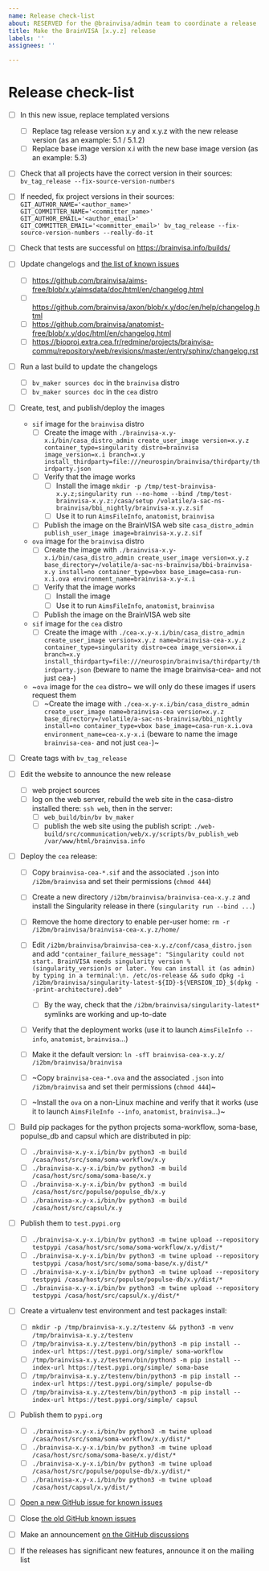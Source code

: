 ```yaml
---
name: Release check-list
about: RESERVED for the @brainvisa/admin team to coordinate a release
title: Make the BrainVISA [x.y.z] release
labels: ''
assignees: ''

---
```


# Release check-list

- [ ] In this new issue, replace templated versions
  - [ ] Replace tag release version x.y and x.y.z with the new release version (as an example: 5.1 / 5.1.2)
  - [ ] Replace base image version x.i with the new base image version (as an example: 5.3)

- [ ] Check that all projects have the correct version in their sources: `bv_tag_release --fix-source-version-numbers`
- [ ] If needed, fix project versions in their sources: `GIT_AUTHOR_NAME='<author_name>' GIT_COMMITTER_NAME='<committer_name>' GIT_AUTHOR_EMAIL='<author_email>' GIT_COMMITTER_EMAIL='<committer_email>' bv_tag_release --fix-source-version-numbers --really-do-it`

- [ ] Check that tests are successful on https://brainvisa.info/builds/

- [ ] Update changelogs and [the list of known issues](https://github.com/brainvisa/brainvisa.github.io/issues?q=%22Known+issues+of+BrainVISA%22+is%3Aissue+is%3Aopen)
  - [ ] https://github.com/brainvisa/aims-free/blob/x.y/aimsdata/doc/html/en/changelog.html
  - [ ] https://github.com/brainvisa/axon/blob/x.y/doc/en/help/changelog.html
  - [ ] https://github.com/brainvisa/anatomist-free/blob/x.y/doc/html/en/changelog.html
  - [ ] https://bioproj.extra.cea.fr/redmine/projects/brainvisa-commu/repository/web/revisions/master/entry/sphinx/changelog.rst

- [ ] Run a last build to update the changelogs 
  - [ ] `bv_maker sources doc` in the `brainvisa` distro
  - [ ] `bv_maker sources doc` in the `cea` distro

- [ ] Create, test, and publish/deploy the images
  - `sif` image for the `brainvisa` distro
    - [ ] Create the image with `./brainvisa-x.y-x.i/bin/casa_distro_admin create_user_image version=x.y.z container_type=singularity distro=brainvisa image_version=x.i branch=x.y install_thirdparty=file:///neurospin/brainvisa/thirdparty/thirdparty.json`
    - [ ] Verify that the image works
      - [ ] Install the image
	        `mkdir -p /tmp/test-brainvisa-x.y.z;singularity run --no-home --bind /tmp/test-brainvisa-x.y.z:/casa/setup /volatile/a-sac-ns-brainvisa/bbi_nightly/brainvisa-x.y.z.sif`
      - [ ] Use it to run `AimsFileInfo`, `anatomist`, `brainvisa`
    - [ ] Publish the image on the BrainVISA web site
	      `casa_distro_admin publish_user_image image=brainvisa-x.y.z.sif`

  - `ova` image for the `brainvisa` distro
    - [ ] Create the image with `./brainvisa-x.y-x.i/bin/casa_distro_admin create_user_image version=x.y.z base_directory=/volatile/a-sac-ns-brainvisa/bbi-brainvisa-x.y install=no container_type=vbox base_image=casa-run-x.i.ova environment_name=brainvisa-x.y-x.i`
    - [ ] Verify that the image works
      - [ ] Install the image
      - [ ] Use it to run `AimsFileInfo`, `anatomist`, `brainvisa`
    - [ ] Publish the image on the BrainVISA web site

  - `sif` image for the `cea` distro
    - [ ] Create the image with `./cea-x.y-x.i/bin/casa_distro_admin create_user_image version=x.y.z name=brainvisa-cea-x.y.z container_type=singularity distro=cea image_version=x.i branch=x.y install_thirdparty=file:///neurospin/brainvisa/thirdparty/thirdparty.json` (beware to name the image brainvisa-cea- and not just cea-)

  - ~`ova` image for the `cea` distro~ we will only do these images if users request them
    - [ ] ~Create the image with `./cea-x.y-x.i/bin/casa_distro_admin create_user_image name=brainvisa-cea version=x.y.z base_directory=/volatile/a-sac-ns-brainvisa/bbi_nightly install=no container_type=vbox base_image=casa-run-x.i.ova environment_name=cea-x.y-x.i` (beware to name the image `brainvisa-cea-` and not just `cea-`)~

- [ ] Create tags with `bv_tag_release`

- [ ] Edit the website to announce the new release
  - [ ] web project sources
  - [ ] log on the web server, rebuild the web site in the casa-distro installed there: `ssh web`, then in the server:
    - [ ] `web_build/bin/bv bv_maker`
    - [ ] publish the web site using the publish script: `./web-build/src/communication/web/x.y/scripts/bv_publish_web /var/www/html/brainvisa.info`

- [ ] Deploy the `cea` release:
  - [ ] Copy `brainvisa-cea-*.sif` and the associated `.json` into `/i2bm/brainvisa` and set their permissions (`chmod 444`)
  - [ ] Create a new directory `/i2bm/brainvisa/brainvisa-cea-x.y.z` and install the Singularity release in there (`singularity run --bind ...`)
  - [ ] Remove the home directory to enable per-user home: `rm -r /i2bm/brainvisa/brainvisa-cea-x.y.z/home/`
  - [ ] Edit `/i2bm/brainvisa/brainvisa-cea-x.y.z/conf/casa_distro.json` and add `"container_failure_message": "Singularity could not start. BrainVISA needs singularity version %(singularity_version)s or later. You can install it (as admin) by typing in a terminal:\n. /etc/os-release && sudo dpkg -i /i2bm/brainvisa/singularity-latest-${ID}-${VERSION_ID}_$(dpkg --print-architecture).deb"`
    - [ ] By the way, check that the `/i2bm/brainvisa/singularity-latest*` symlinks are working and up-to-date
  - [ ] Verify that the deployment works (use it to launch `AimsFileInfo --info`, `anatomist`, `brainvisa`...)
  - [ ] Make it the default version: `ln -sfT brainvisa-cea-x.y.z/ /i2bm/brainvisa/brainvisa`
  - [ ] ~Copy `brainvisa-cea-*.ova` and the associated `.json` into `/i2bm/brainvisa` and set their permissions (`chmod 444`)~
  - [ ] ~Install the `ova` on a non-Linux machine and verify that it works (use it to launch `AimsFileInfo --info`, `anatomist`, `brainvisa`...)~


- [ ] Build pip packages for the python projects soma-workflow, soma-base, populse_db and capsul which are distributed in pip:
  - [ ] `./brainvisa-x.y-x.i/bin/bv python3 -m build /casa/host/src/soma/soma-workflow/x.y`
  - [ ] `./brainvisa-x.y-x.i/bin/bv python3 -m build /casa/host/src/soma/soma-base/x.y`
  - [ ] `./brainvisa-x.y-x.i/bin/bv python3 -m build /casa/host/src/populse/populse_db/x.y`
  - [ ] `./brainvisa-x.y-x.i/bin/bv python3 -m build /casa/host/src/capsul/x.y`

- [ ] Publish them to `test.pypi.org`
  - [ ] `./brainvisa-x.y-x.i/bin/bv python3 -m twine upload --repository testpypi /casa/host/src/soma/soma-workflow/x.y/dist/*`
  - [ ] `./brainvisa-x.y-x.i/bin/bv python3 -m twine upload --repository testpypi /casa/host/src/soma/soma-base/x.y/dist/*`
  - [ ] `./brainvisa-x.y-x.i/bin/bv python3 -m twine upload --repository testpypi /casa/host/src/populse/populse-db/x.y/dist/*`
  - [ ] `./brainvisa-x.y-x.i/bin/bv python3 -m twine upload --repository testpypi /casa/host/src/capsul/x.y/dist/*`

- [ ] Create a virtualenv test environment and test packages install:
  - [ ] `mkdir -p /tmp/brainvisa-x.y.z/testenv && python3 -m venv /tmp/brainvisa-x.y.z/testenv`
  - [ ] `/tmp/brainvisa-x.y.z/testenv/bin/python3 -m pip install --index-url https://test.pypi.org/simple/ soma-workflow`
  - [ ] `/tmp/brainvisa-x.y.z/testenv/bin/python3 -m pip install --index-url https://test.pypi.org/simple/ soma-base`
  - [ ] `/tmp/brainvisa-x.y.z/testenv/bin/python3 -m pip install --index-url https://test.pypi.org/simple/ populse-db`
  - [ ] `/tmp/brainvisa-x.y.z/testenv/bin/python3 -m pip install --index-url https://test.pypi.org/simple/ capsul`

- [ ] Publish them to `pypi.org`
  - [ ] `./brainvisa-x.y-x.i/bin/bv python3 -m twine upload /casa/host/src/soma/soma-workflow/x.y/dist/*`
  - [ ] `./brainvisa-x.y-x.i/bin/bv python3 -m twine upload /casa/host/src/soma/soma-base/x.y/dist/*`
  - [ ] `./brainvisa-x.y-x.i/bin/bv python3 -m twine upload /casa/host/src/populse/populse-db/x.y/dist/*`
  - [ ] `./brainvisa-x.y-x.i/bin/bv python3 -m twine upload /casa/host/capsul/x.y/dist/*`
  
- [ ] [Open a new GitHub issue for known issues](https://github.com/brainvisa/brainvisa.github.io/issues/new?template=known-issues-of-a-brainvisa-release.md&title=Known+issues+for+BrainVISA+x.y.z)

- [ ] Close [the old GitHub known issues](https://github.com/brainvisa/brainvisa.github.io/issues?q=%22Known+issues+of+BrainVISA%22+is%3Aissue+is%3Aopen)

- [ ] Make an announcement [on the GitHub discussions](https://github.com/brainvisa/brainvisa.github.io/discussions/new)

- [ ] If the releases has significant new features, announce it on the mailing list

